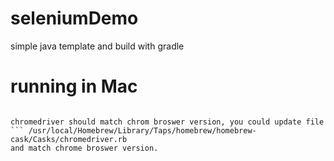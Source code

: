 # seleniumDemo
simple java template and build with gradle

# running in Mac
``` brew install --cask chromedriver or reinstall

chromedriver should match chrom broswer version, you could update file 
``` /usr/local/Homebrew/Library/Taps/homebrew/homebrew-cask/Casks/chromedriver.rb
and match chrome broswer version.
